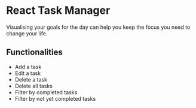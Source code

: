 # React Task Manager

Visualising your goals for the day can help you keep the focus you need to change your life.
## Functionalities

* Add a task
* Edit a task
* Delete a task
* Delete all tasks
* Filter by completed tasks
* Filter by not yet completed tasks
